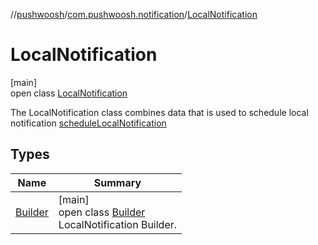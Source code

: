 //[pushwoosh](../../../index.md)/[com.pushwoosh.notification](../index.md)/[LocalNotification](index.md)

# LocalNotification

[main]\
open class [LocalNotification](index.md)

The LocalNotification class combines data that is used to schedule local notification [scheduleLocalNotification](../../com.pushwoosh/-pushwoosh/schedule-local-notification.md)

## Types

| Name | Summary |
|---|---|
| [Builder](-builder/index.md) | [main]<br>open class [Builder](-builder/index.md)<br>LocalNotification Builder. |
